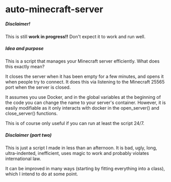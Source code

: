 # auto-minecraft-server

##### Disclaimer!
This is still **work in progress!!** Don't expect it to work and run well.

##### Idea and purpose
This is a script that manages your Minecraft server efficiently. What does this exactly mean?

It closes the server when it has been empty for a few minutes, and opens it when people try to connect. It does this via listening to the Minecraft 25565 port when the server is closed.

It assumes you use Docker, and in the global variables at the beginning of the code you can change the name to your server's container. However, it is easily modifiable as it only interacts with docker in the open_server() and close_server() functions.

This is of course only useful if you can run at least the script 24/7.

##### Disclaimer (part two)

This is just a script I made in less than an afternoon. It is bad, ugly, long, ultra-indented, inefficient, uses magic to work and probably violates international law.

It can be improved in many ways (starting by fitting everything into a class), which I intend to do at some point.
